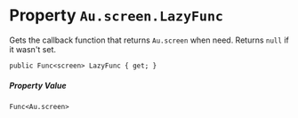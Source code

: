 # Property `Au.screen.LazyFunc`

Gets the callback function that returns `Au.screen` when need. Returns `null` if it wasn't set.

```
public Func<screen> LazyFunc { get; }
```

##### Property Value

`Func<Au.screen>`